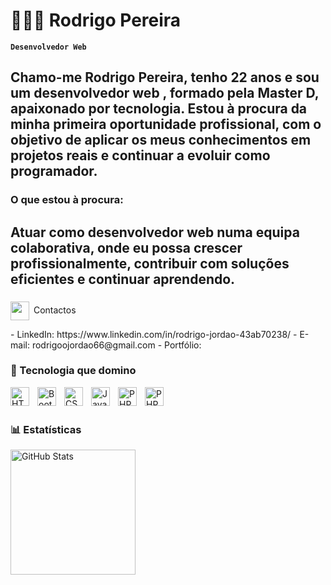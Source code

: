 # 👩🏻‍💻 Rodrigo Pereira

**`Desenvolvedor Web`**

Chamo-me Rodrigo Pereira, tenho 22 anos e sou um desenvolvedor web , formado pela Master D, apaixonado por tecnologia. Estou à procura da minha primeira oportunidade profissional, com o objetivo de aplicar os meus conhecimentos em projetos reais e continuar a evoluir como programador.
---
### O que estou à procura:
Atuar como desenvolvedor web  numa equipa colaborativa, onde eu possa crescer profissionalmente, contribuir com soluções eficientes e continuar aprendendo.
---
### <p>
  <img 
    src="https://img.icons8.com/glyph-neue/64/4D4D4D/phone-disconnected.png"  
    width="30" 
    style="vertical-align: middle; margin-right: 3px;" 
  />
  Contactos
</p>
- LinkedIn: https://www.linkedin.com/in/rodrigo-jordao-43ab70238/
- E-mail: rodrigoojordao66@gmail.com
- Portfólio:


### 🤖 Tecnologia que domino

<img 
    align="left" 
    alt="HTML"
    title="HTML" 
    width="30px" 
    style="padding-right: 10px;" 
    src="https://cdn.jsdelivr.net/gh/devicons/devicon@latest/icons/html5/html5-original.svg" 
/>
<img 
    align="left" 
    alt="Bootstrap"
    title="Bootstrap" 
    width="30px" 
    style="padding-right: 10px;" 
    src="https://cdn.jsdelivr.net/gh/devicons/devicon@latest/icons/bootstrap/bootstrap-original.svg" 
/>
<img 
    align="left" 
    alt="CSS" 
    title="CSS"
    width="30px" 
    style="padding-right: 10px;" 
    src="https://cdn.jsdelivr.net/gh/devicons/devicon@latest/icons/css3/css3-original.svg" 
/>
<img 
    align="left" 
    alt="JavaScript" 
    title="JavaScript"
    width="30px" 
    style="padding-right: 10px;" 
    src="https://cdn.jsdelivr.net/gh/devicons/devicon@latest/icons/javascript/javascript-original.svg" 
/>

<img 
    align="left" 
    alt="PHP" 
    title="PHP"
    width="30px" 
    style="padding-right: 10px;" 
    src="https://cdn.jsdelivr.net/gh/devicons/devicon@latest/icons/php/php-original.svg" 
/>
<img 
align="left" 
    alt="PHP" 
    title="PHP"
    width="30px" 
    style="padding-right: 10px;"
src="https://cdn.jsdelivr.net/gh/devicons/devicon@latest/icons/mysql/mysql-original-wordmark.svg" />
<br/>
<br/>

### 📊 Estatísticas

<p>


<img 
      align="left" 
      alt="GitHub Stats" 
      height="200" 
      src="https://github-readme-stats.vercel.app/api/top-langs/?username=larissakich&theme=tokyonight&layout=compact&custom_title=Tecnologias&langs_count=9" 
  />

</p>
